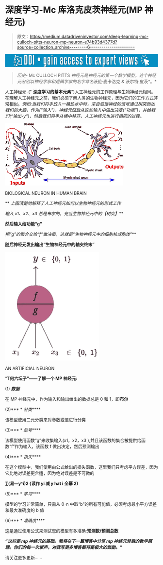 # 深度学习-Mc 库洛克皮茨神经元(MP 神经元)

> 原文：<https://medium.datadriveninvestor.com/deep-learning-mc-culloch-pitts-neuron-mp-neuron-e74b93d4377d?source=collection_archive---------6----------------------->

[![](img/3a20e4a34d9613f7d153dfbced04f7f3.png)](http://www.track.datadriveninvestor.com/1B9E)

> *历史-* Mc CULLOCH PITTS *神经元是神经元的第一个数学模型。这个神经元分别以神经学家和逻辑学家的名字命名*沃伦·麦卡洛克 *&* 沃尔特·皮茨*。*

人工神经元-(" **深度学习的基本元素**")人工神经元的工作原理与生物神经元相同。在理解人工神经元之前，我们必须了解人类的生物神经元，因为它们的工作方式非常相似。*例如:当我们将手放入一桶热水中时，来自感觉神经的信号通过树突到达我们的大脑，作为(“输入”)，神经元然后从这些输入中做出决定(“功能”)，并给我们(“输出-y”)，然后我们将手从桶中移开，人工神经元也进行相同的过程。*

![](img/183327e1b5d42710778b7244ec144f82.png)

BIOLOGICAL NEURON IN HUMAN BRAIN

** *上图清楚地解释了人工神经元如何以生物神经元的形式工作*

**输入 x1、x2、x3 总是布尔的，充当生物神经元中的*【树突】***

**然后输入给功能“g”**

**把“g”的聚合交给“f”做决策，这就是*“生物神经元中的细胞核或胞体”***

**随后神经元发出输出“生物神经元中的轴突终末”**

![](img/942035cd2951ecc0805ad1544814e0ab.png)

AN ARTIFICIAL NEURON

“T**何六坛子”——了解一个 MP 神经元:**

(1) *****数据*****

在 MP 神经元中，作为输入和输出给出的数据总是 0 和 1，即**布尔**

(2)*** * *分类*****

该模型使用二元分类来对参数或值进行分类

(3)*** * *型号*****

该模型使用函数“g”来收集输入(x1，x2，x3 ),并且该函数的集合被提供给函数“f”作为输入，该函数 f 做出决定，然后预测输出

(4)*** * *损失*****

在这个模型中，我们使用由公式给出的损失函数，这里我们只考虑平方误差，因为它比绝对误差更合适，因为绝对误差是不可微的

**∑(易—y^i)2 {读作 yi 减 y hat i 全幂 2}**

(5)*** * *学习*****

模型的学习非常简单，只需从 0-n 中取“b”的所有可能值，必须考虑最小平方误差和最大准确度的 b 值

(6)*** * *准确度*****

这是通过使用公式来测试您的模型有多准确:**预测数/预测总数**

***“这些是 mp 神经元的基础。我将在下一篇博客中分享 mp 神经元背后的数学原理。你们的每一次掌声，对我写更多博客都将是极大的鼓励。”***

请关注更多更新……